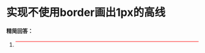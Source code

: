 # 实现不使用border画出1px的高线

#### 精简回答：

1. <div style="height:1px;overflow:hidden;background:red"></div>
